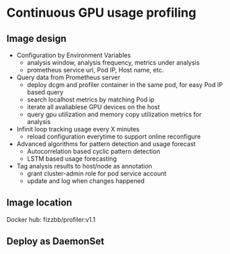 # Continuous GPU usage profiling


## Image design
- Configuration by Environment Variables
  - analysis window, analysis frequency, metrics under analysis
  - prometheus service url, Pod IP, Host name, etc. 
- Query data from Prometheus server
  - deploy dcgm and profiler container in the same pod, for easy Pod IP based query
  - search localhost metrics by matching Pod ip
  - iterate all avaliablese GPU devices on the host
  - query gpu utilization and memory copy utilization metrics for analysis
- Infinit loop tracking usage every X minutes
  - reload configuration everytime to support online reconfigure
- Advanced algorithms for pattern detection and usage forecast
  - Autocorrelation based cyclic pattern detection
  - LSTM based usage forecasting
- Tag analysis results to host/node as annotation
  - grant cluster-admin role for pod service account 
  - update and log when changes happened

## Image location
Docker hub: fizzbb/profiler:v1.1
## Deploy as DaemonSet
